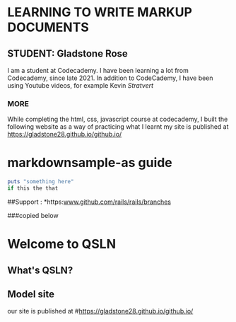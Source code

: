 # LEARNING TO WRITE MARKUP DOCUMENTS
## STUDENT: Gladstone Rose
I am a student at Codecademy. I have been learning a lot from Codecademy, since late 2021.
In addition to CodeCademy, I have been using Youtube videos, for example Kevin *Stratvert*


### MORE
While completing the html, css, javascript course at codecademy, I built the following website as a way of practicing what I learnt
my site is published at https://gladstone28.github.io/github.io/

markdownsample-as guide
=================

```ruby
puts "something here"
if this the that
```

##Support
:
*https:www.github.com/rails/rails/branches

###copied below
# Welcome to QSLN

## What's QSLN?

## Model site

our site is published at
#https://gladstone28.github.io/github.io/


